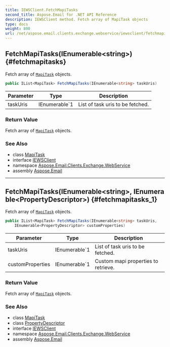 ```yaml
---
title: IEWSClient.FetchMapiTasks
second_title: Aspose.Email for .NET API Reference
description: IEWSClient method. Fetch array of MapiTask objects
type: docs
weight: 800
url: /net/aspose.email.clients.exchange.webservice/iewsclient/fetchmapitasks/
---
```

## FetchMapiTasks(IEnumerable&lt;string&gt;) {#fetchmapitasks}

Fetch array of [`MapiTask`](../../../aspose.email.mapi/mapitask/) objects.

```csharp
public IList<MapiTask> FetchMapiTasks(IEnumerable<string> taskUris)
```

| Parameter | Type | Description |
| --- | --- | --- |
| taskUris | IEnumerable`1 | List of task uris to be fetched. |

### Return Value

Fetch array of [`MapiTask`](../../../aspose.email.mapi/mapitask/) objects.

### See Also

* class [MapiTask](../../../aspose.email.mapi/mapitask/)
* interface [IEWSClient](../)
* namespace [Aspose.Email.Clients.Exchange.WebService](../../iewsclient/)
* assembly [Aspose.Email](../../../)

---

## FetchMapiTasks(IEnumerable&lt;string&gt;, IEnumerable&lt;PropertyDescriptor&gt;) {#fetchmapitasks_1}

Fetch array of [`MapiTask`](../../../aspose.email.mapi/mapitask/) objects.

```csharp
public IList<MapiTask> FetchMapiTasks(IEnumerable<string> taskUris, 
    IEnumerable<PropertyDescriptor> customProperties)
```

| Parameter | Type | Description |
| --- | --- | --- |
| taskUris | IEnumerable`1 | List of task uris to be fetched. |
| customProperties | IEnumerable`1 | Custom mapi properties to retrieve. |

### Return Value

Fetch array of [`MapiTask`](../../../aspose.email.mapi/mapitask/) objects.

### See Also

* class [MapiTask](../../../aspose.email.mapi/mapitask/)
* class [PropertyDescriptor](../../../aspose.email.mapi/propertydescriptor/)
* interface [IEWSClient](../)
* namespace [Aspose.Email.Clients.Exchange.WebService](../../iewsclient/)
* assembly [Aspose.Email](../../../)



